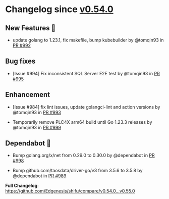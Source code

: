 

# Changelog since [v0.54.0](https://github.com/Edgenesis/shifu/releases/tag/v0.54.0)

## New Features 🎉

* update golang to 1.23.1, fix makefile, bump kubebuilder by @tomqin93 in [PR #992](https://github.com/Edgenesis/shifu/pull/992)

## Bug fixes

* [Issue #994] Fix inconsistent SQL Server E2E test by @tomqin93 in [PR #995](https://github.com/Edgenesis/shifu/pull/995)

## Enhancement

* [Issue #984] fix lint issues, update golangci-lint and action versions by @tomqin93 in [PR #993](https://github.com/Edgenesis/shifu/pull/993)

* Temporarily remove PLC4X arm64 build until Go 1.23.3 releases by @tomqin93 in [PR #999](https://github.com/Edgenesis/shifu/pull/999)

## Dependabot 🤖

* Bump golang.org/x/net from 0.29.0 to 0.30.0 by @dependabot in [PR #998](https://github.com/Edgenesis/shifu/pull/998)

* Bump github.com/taosdata/driver-go/v3 from 3.5.6 to 3.5.8 by @dependabot in [PR #989](https://github.com/Edgenesis/shifu/pull/989)

**Full Changelog**: https://github.com/Edgenesis/shifu/compare/v0.54.0...v0.55.0

